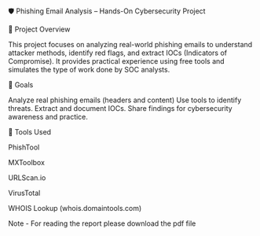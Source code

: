 🛡️ Phishing Email Analysis – Hands-On Cybersecurity Project

📌 Project Overview

This project focuses on analyzing real-world phishing emails to understand attacker methods, identify red flags, and extract IOCs (Indicators of Compromise). It provides practical experience using free tools and simulates the type of work done by SOC analysts.

🎯 Goals

Analyze real phishing emails (headers and content)
Use tools to identify threats.
Extract and document IOCs.
Share findings for cybersecurity awareness and practice.

🔧 Tools Used

PhishTool

MXToolbox

URLScan.io

VirusTotal

WHOIS Lookup (whois.domaintools.com)



Note - For reading the report please download the pdf file 


